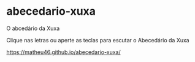 # abecedario-xuxa
O abcedário da Xuxa

Clique nas letras ou aperte as teclas para escutar o Abecedário da Xuxa

https://matheu46.github.io/abecedario-xuxa/
